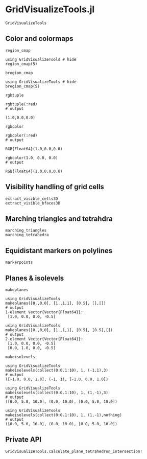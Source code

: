 # GridVisualizeTools.jl

```@docs
GridVisualizeTools
```

## Color and colormaps

```@docs
region_cmap
```
```@example
using GridVisualizeTools # hide
region_cmap(5)
```


```@docs
bregion_cmap
```
```@example
using GridVisualizeTools # hide
bregion_cmap(5)
```

```@docs
rgbtuple
```

```@jldoctest
rgbtuple(:red)
# output

(1.0,0.0,0.0)
```
```@docs
rgbcolor
```

```@jldoctest
rgbcolor(:red)
# output

RGB{Float64}(1.0,0.0,0.0)
```
```@jldoctest
rgbcolor(1.0, 0.0, 0.0)
# output

RGB{Float64}(1.0,0.0,0.0)
```


## Visibility handling of grid cells

```@docs
extract_visible_cells3D
extract_visible_bfaces3D
```

## Marching triangles and tetrahdra
```@docs
marching_triangles
marching_tetrahedra
```

## Equidistant markers on polylines

```@docs
markerpoints
```

## Planes & isolevels
```@docs
makeplanes
```

```jldoctest
using GridVisualizeTools
makeplanes([0.,0,0], [1.,1,1], [0.5], [],[])
# output
1-element Vector{Vector{Float64}}:
 [1.0, 0.0, 0.0, -0.5]
```

```jldoctest
using GridVisualizeTools
makeplanes([0.,0,0], [1.,1,1], [0.5], [0.5],[])
# output
2-element Vector{Vector{Float64}}:
 [1.0, 0.0, 0.0, -0.5]
 [0.0, 1.0, 0.0, -0.5]
```


```@docs
makeisolevels
```

```jldoctest
using GridVisualizeTools
makeisolevels(collect(0:0.1:10), 1, (-1,1),3)
# output
([-1.0, 0.0, 1.0], (-1, 1), [-1.0, 0.0, 1.0])
```

```jldoctest
using GridVisualizeTools
makeisolevels(collect(0:0.1:10), 1, (1,-1),3)
# output
([0.0, 5.0, 10.0], (0.0, 10.0), [0.0, 5.0, 10.0])
```

```jldoctest
using GridVisualizeTools
makeisolevels(collect(0:0.1:10), 1, (1,-1),nothing)
# output
([0.0, 5.0, 10.0], (0.0, 10.0), [0.0, 5.0, 10.0])
```


## Private API

```@docs
GridVisualizeTools.calculate_plane_tetrahedron_intersection!
```

